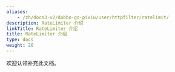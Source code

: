 ```yaml
---
aliases:
    - /zh/docs3-v2/dubbo-go-pixiu/user/httpfilter/ratelimit/
description: RateLimiter 介绍
linkTitle: RateLimiter 介绍
title: RateLimiter 介绍
type: docs
weight: 20
---
```



欢迎认领补充此文档。